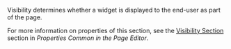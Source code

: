 <p>
Visibility determines whether a widget is displayed to the end-user as part of the page.

For more information on properties of this section, see the [Visibility Section](common-widget-properties#visibility-properties) section in *Properties Common in the Page Editor*. 

